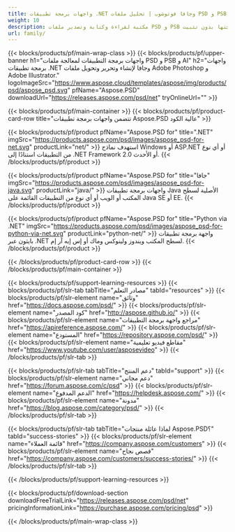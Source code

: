 ```yaml
---
title: واجهات برمجة تطبيقات .NET وجافا فوتوشوب | تحليل ملفات PSD و PSB
weight: 10
description: مكتبة لقراءة وكتابة وتصدير ملفات PSD و PSB على منصات متعددة. قم باستخراج الطبقات ومعالجتها بدون تثبيت Photoshop.
url: family/
---
```


{{< blocks/products/pf/main-wrap-class >}}
{{< blocks/products/pf/upper-banner h1="واجهات برمجة التطبيقات لمعالجة ملفات PSD و PSB و AI" h2="واجهات برمجة تطبيقات .NET وجافا لإنشاء وتحرير وتحويل ملفات Adobe Photoshop و Adobe Illustrator." logoImageSrc="https://www.aspose.cloud/templates/aspose/img/products/psd/aspose_psd.svg" pfName="Aspose.PSD" downloadUrl="https://releases.aspose.com/psd/net" tryOnlineUrl="" >}}

{{< blocks/products/pf/main-container >}}
{{< blocks/products/pf/product-card-row title="تتضمن واجهات برمجة تطبيقات Aspose.PSD عالية الكود" >}}

{{< blocks/products/pf/product pfName="Aspose.PSD for" title=".NET" imgSrc="https://products.aspose.com/psd/images/aspose_psd-for-net.svg" productLink="net/" >}}
استهدف نماذج Windows أو ASP.NET أو أي نوع من التطبيقات استنادًا إلى .NET Framework 2.0 أو الأحدث.
{{< /blocks/products/pf/product >}}

{{< blocks/products/pf/product pfName="Aspose.PSD for" title="جافا" imgSrc="https://products.aspose.com/psd/images/aspose_psd-for-java.svg" productLink="java/" >}}
واجهات برمجة تطبيقات Java الأصلية لسطح المكتب أو الويب أو أي نوع من التطبيقات القائمة على Java SE أو EE.
{{< /blocks/products/pf/product >}}

{{< blocks/products/pf/product pfName="Aspose.PSD for" title="Python via .NET" imgSrc="https://products.aspose.com/psd/images/aspose_psd-for-python-via-net.svg" productLink="python-net/" >}}
واجهة برمجة تطبيقات بايثون عبر .NET لسطح المكتب ويندوز ولينوكس وماك أو إس إيه آر إم.
{{< /blocks/products/pf/product >}}

{{< /blocks/products/pf/product-card-row >}}
{{< /blocks/products/pf/main-container >}}

{{< blocks/products/pf/support-learning-resources >}}
{{< blocks/products/pf/slr-tab tabTitle="مصادر التعلم" tabId="resources" >}}
{{< blocks/products/pf/slr-element name="وثائق" href="https://docs.aspose.com/psd/" >}}
{{< blocks/products/pf/slr-element name="كود المصدر" href="http://aspose.github.io/" >}}
{{< blocks/products/pf/slr-element name="مراجع واجهة برمجة التطبيقات" href="https://apireference.aspose.com/" >}}
{{< blocks/products/pf/slr-element name="المستودع" href="https://repository.aspose.com/psd/" >}}
{{< blocks/products/pf/slr-element name="مقاطع فيديو تعليمية" href="https://www.youtube.com/user/asposevideo" >}}
{{< /blocks/products/pf/slr-tab >}}

{{< blocks/products/pf/slr-tab tabTitle="دعم المنتج" tabId="support" >}}
{{< blocks/products/pf/slr-element name="دعم مجاني" href="https://forum.aspose.com/c/psd" >}}
{{< blocks/products/pf/slr-element name="الدعم المدفوع" href="https://helpdesk.aspose.com/" >}}
{{< blocks/products/pf/slr-element name="مدونة" href="https://blog.aspose.com/category/psd/" >}}
{{< /blocks/products/pf/slr-tab >}}

{{< blocks/products/pf/slr-tab tabTitle="لماذا عائلة منتجات Aspose.PSD؟" tabId="success-stories" >}}
{{< blocks/products/pf/slr-element name="قائمة العملاء" href="https://company.aspose.com/customers" >}}
{{< blocks/products/pf/slr-element name="قصص نجاح" href="https://company.aspose.com/customers/success-stories/" >}}
{{< /blocks/products/pf/slr-tab >}}

{{< /blocks/products/pf/support-learning-resources >}}

{{< blocks/products/pf/download-section downloadFreeTrialLink="https://releases.aspose.com/psd/net" pricingInformationLink="https://purchase.aspose.com/pricing/psd" >}}

{{< /blocks/products/pf/main-wrap-class >}}

